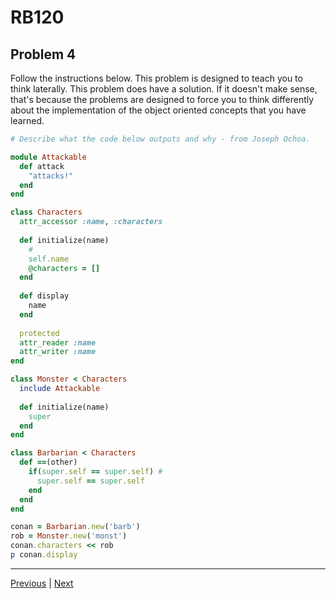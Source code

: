 # RB120
## Problem 4

Follow the instructions below. This problem is designed to teach you to think laterally. This problem does have a solution. If it doesn't make sense, that's because the problems are designed to force you to think differently about the implementation of the object oriented concepts that you have learned.  

```ruby
# Describe what the code below outputs and why - from Joseph Ochoa.

module Attackable
  def attack
    "attacks!"
  end
end

class Characters
  attr_accessor :name, :characters 
  
  def initialize(name) 
    #
    self.name 
    @characters = [] 
  end
  
  def display
    name
  end
  
  protected 
  attr_reader :name
  attr_writer :name
end

class Monster < Characters
  include Attackable
  
  def initialize(name)
    super
  end
end

class Barbarian < Characters
  def ==(other)
    if(super.self == super.self) # 
      super.self == super.self
    end
  end
end

conan = Barbarian.new('barb') 
rob = Monster.new('monst')
conan.characters << rob
p conan.display
```

---

[Previous](03.md) | [Next](05.md)
